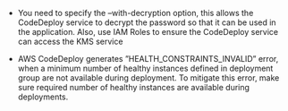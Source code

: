 - You need to specify the –with-decryption option, this allows the CodeDeploy service to decrypt the password so that it can be used in the application. Also, use IAM Roles to ensure the CodeDeploy service can access the KMS service

- AWS CodeDeploy generates ”HEALTH_CONSTRAINTS_INVALID” error, when a minimum number of healthy instances defined in deployment group are not available during deployment. To mitigate this error, make sure required number of healthy instances are available during deployments.
